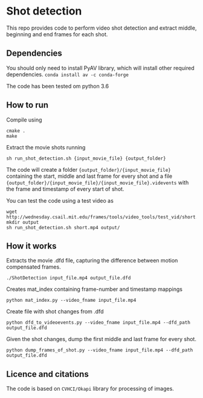 # Shot detection
This repo provides code to perform video shot detection and extract middle, beginning and end frames for each shot.

## Dependencies
You should only need to install PyAV library, which will install other required dependencies. 
``` conda install av -c conda-forge ```

The code has been tested om python 3.6

## How to run
Compile using
```
cmake .
make
```

Extract the movie shots running
```
sh run_shot_detection.sh {input_movie_file} {output_folder}
```

The code will create a folder `{output_folder}/{input_movie_file}` containing the start, middle and last frame for every shot and a file `{output_folder}/{input_movie_file}/{input_movie_file}.videvents` with the frame and timestamp of every start of shot.

You can test the code using a test video as
```
wget http://wednesday.csail.mit.edu/frames/tools/video_tools/test_vid/short.mp4
mkdir output
sh run_shot_detection.sh short.mp4 output/
```

## How it works
Extracts the movie .dfd file, capturing the difference between motion compensated frames.
```
./ShotDetection input_file.mp4 output_file.dfd
```
Creates mat_index containing frame-number and timestamp mappings
```
python mat_index.py --video_fname input_file.mp4
```
Create file with shot changes from .dfd
```
python dfd_to_videoevents.py --video_fname input_file.mp4 --dfd_path output_file.dfd
```
Given the shot changes, dump the first middle and last frame for every shot.
```
python dump_frames_of_shot.py --video_fname input_file.mp4 --dfd_path output_file.dfd
```


## Licence and citations
The code is based on `CVHCI/Okapi` library for processing of images.
